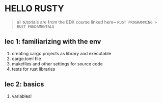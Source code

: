 # HELLO RUSTY

> all tutorials are from the EDX course linked here~
`RUST PROGRAMMING > RUST FUNDAMENTALS`

## lec 1: familiarizing with the env
1. creating cargo projects as library and executable
2. cargo.toml file
3. makefiles and other settings for source code
4. tests for rust libraries 

## lec 2: basics
1. variables!
